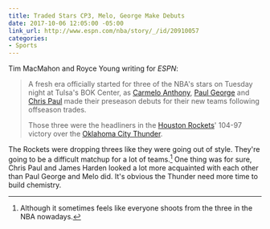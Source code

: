 ```yaml
---
title: Traded Stars CP3, Melo, George Make Debuts
date: 2017-10-06 12:05:00 -05:00
link_url: http://www.espn.com/nba/story/_/id/20910057
categories:
- Sports
---
```


Tim MacMahon and Royce Young writing for *ESPN*:

> A fresh era officially started for three of the NBA's stars on Tuesday night at Tulsa's BOK Center, as [Carmelo Anthony](http://www.espn.com/nba/player/_/id/1975/carmelo-anthony), [Paul George](http://www.espn.com/nba/player/_/id/4251/paul-george) and [Chris Paul](http://www.espn.com/nba/player/_/id/2779/chris-paul) made their preseason debuts for their new teams following offseason trades.
>
> Those three were the headliners in the [Houston Rockets](http://www.espn.com/nba/team/_/name/hou/houston-rockets)' 104-97 victory over the [Oklahoma City Thunder](http://www.espn.com/nba/team/_/name/okc/oklahoma-city-thunder).

The Rockets were dropping threes like they were going out of style. They're going to be a difficult matchup for a lot of teams.[^teams] One thing was for sure, Chris Paul and James Harden looked a lot more acquainted with each other than Paul George and Melo did. It's obvious the Thunder need more time to build chemistry.

[^teams]: Although it sometimes feels like everyone shoots from the three in the NBA nowadays.
